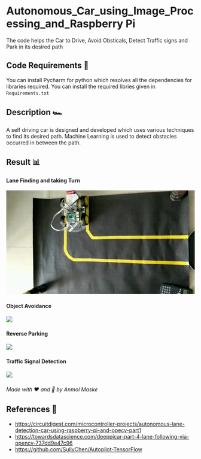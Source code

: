 # Autonomous_Car_using_Image_Processing_and_Raspberry Pi

The code helps the Car to Drive, Avoid Obsticals, Detect Traffic signs and Park in its desired path


## Code Requirements 🦄
You can install Pycharm for python which resolves all the dependencies for libraries required.
You can install the required libries given in `Requirements.txt`


## Description 🏎️
A self driving car is designed and developed which uses various techniques to find its desired path. Machine Learning is used to detect obstacles occurred in between the path.


## Result 📊

#### Lane Finding and taking Turn
<img src="https://github.com/anmolmaske/Imp_Files/blob/main/ADC_Result1.gif">

#### Object Avoidance 
<img src="https://github.com/anmolmaske/Imp_Files/blob/main/ADC_Result2.gif">

#### Reverse Parking
<img src="https://github.com/anmolmaske/Imp_Files/blob/main/ADC_Result3.gif">

#### Traffic Signal Detection
<img src="https://github.com/anmolmaske/Imp_Files/blob/main/ADC_Result4.gif">

###### Made with ❤️ and 🦙 by Anmol Maske

## References 🔱
 
 - https://circuitdigest.com/microcontroller-projects/autonomous-lane-detection-car-using-raspberry-pi-and-opecv-part1
 - https://towardsdatascience.com/deeppicar-part-4-lane-following-via-opencv-737dd9e47c96 
 - https://github.com/SullyChen/Autopilot-TensorFlow

